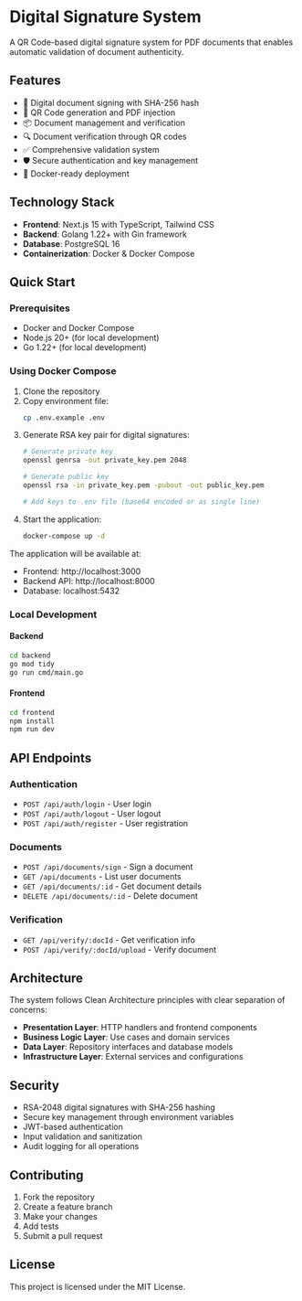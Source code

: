 # Digital Signature System

A QR Code-based digital signature system for PDF documents that enables automatic validation of document authenticity.

## Features

- 🔐 Digital document signing with SHA-256 hash
- 📄 QR Code generation and PDF injection
- 📦 Document management and verification
- 🔍 Document verification through QR codes
- ✅ Comprehensive validation system
- 🛡️ Secure authentication and key management
- 🐳 Docker-ready deployment

## Technology Stack

- **Frontend**: Next.js 15 with TypeScript, Tailwind CSS
- **Backend**: Golang 1.22+ with Gin framework
- **Database**: PostgreSQL 16
- **Containerization**: Docker & Docker Compose

## Quick Start

### Prerequisites

- Docker and Docker Compose
- Node.js 20+ (for local development)
- Go 1.22+ (for local development)

### Using Docker Compose

1. Clone the repository
2. Copy environment file:
   ```bash
   cp .env.example .env
   ```
3. Generate RSA key pair for digital signatures:
   ```bash
   # Generate private key
   openssl genrsa -out private_key.pem 2048
   
   # Generate public key
   openssl rsa -in private_key.pem -pubout -out public_key.pem
   
   # Add keys to .env file (base64 encoded or as single line)
   ```
4. Start the application:
   ```bash
   docker-compose up -d
   ```

The application will be available at:
- Frontend: http://localhost:3000
- Backend API: http://localhost:8000
- Database: localhost:5432

### Local Development

#### Backend

```bash
cd backend
go mod tidy
go run cmd/main.go
```

#### Frontend

```bash
cd frontend
npm install
npm run dev
```

## API Endpoints

### Authentication
- `POST /api/auth/login` - User login
- `POST /api/auth/logout` - User logout
- `POST /api/auth/register` - User registration

### Documents
- `POST /api/documents/sign` - Sign a document
- `GET /api/documents` - List user documents
- `GET /api/documents/:id` - Get document details
- `DELETE /api/documents/:id` - Delete document

### Verification
- `GET /api/verify/:docId` - Get verification info
- `POST /api/verify/:docId/upload` - Verify document

## Architecture

The system follows Clean Architecture principles with clear separation of concerns:

- **Presentation Layer**: HTTP handlers and frontend components
- **Business Logic Layer**: Use cases and domain services
- **Data Layer**: Repository interfaces and database models
- **Infrastructure Layer**: External services and configurations

## Security

- RSA-2048 digital signatures with SHA-256 hashing
- Secure key management through environment variables
- JWT-based authentication
- Input validation and sanitization
- Audit logging for all operations

## Contributing

1. Fork the repository
2. Create a feature branch
3. Make your changes
4. Add tests
5. Submit a pull request

## License

This project is licensed under the MIT License.